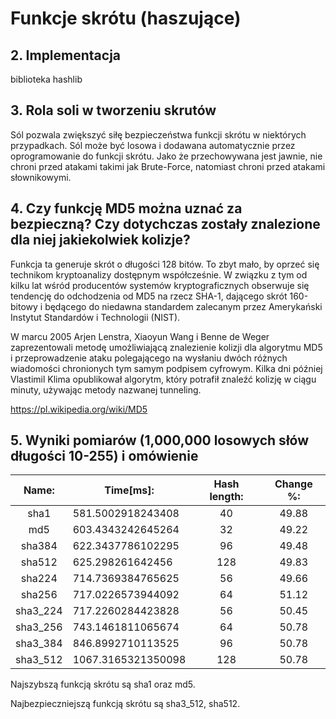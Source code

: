 # Funkcje skrótu (haszujące)

## 2. Implementacja
biblioteka hashlib

## 3. Rola soli w tworzeniu skrutów
Sól pozwala zwiększyć siłę bezpieczeństwa funkcji skrótu w niektórych przypadkach. Sól może być losowa i dodawana automatycznie przez oprogramowanie do funkcji skrótu.  Jako że przechowywana jest jawnie, nie chroni przed atakami takimi jak Brute-Force, natomiast chroni przed atakami słownikowymi.

## 4. Czy funkcję MD5 można uznać	za	bezpieczną?	Czy	dotychczas	zostały	znalezione	dla	niej	jakiekolwiek	kolizje?
Funkcja ta generuje skrót o długości 128 bitów. To zbyt mało, by oprzeć się technikom kryptoanalizy dostępnym współcześnie. W związku z tym od kilku lat wśród producentów systemów kryptograficznych obserwuje się tendencję do odchodzenia od MD5 na rzecz SHA-1, dającego skrót 160-bitowy i będącego do niedawna standardem zalecanym przez Amerykański Instytut Standardów i Technologii (NIST).

W marcu 2005 Arjen Lenstra, Xiaoyun Wang i Benne de Weger zaprezentowali metodę umożliwiającą znalezienie kolizji dla algorytmu MD5 i przeprowadzenie ataku polegającego na wysłaniu dwóch różnych wiadomości chronionych tym samym podpisem cyfrowym. Kilka dni później Vlastimil Klima opublikował algorytm, który potrafił znaleźć kolizję w ciągu minuty, używając metody nazwanej tunneling.

https://pl.wikipedia.org/wiki/MD5

## 5. Wyniki pomiarów (1,000,000 losowych słów długości 10-255) i omówienie
|Name:       |Time[ms]:               |Hash length:            |Change %:               |
|:---:|---|:---:|:---:|
|sha1        |581.5002918243408       |40                      |49.88                   |
|md5         |603.4343242645264       |32                      |49.22                   |
|sha384      |622.3437786102295       |96                      |49.48                   |
|sha512      |625.298261642456        |128                     |49.83                   |
|sha224      |714.7369384765625       |56                      |49.66                   |
|sha256      |717.0226573944092       |64                      |51.12                   |
|sha3_224    |717.2260284423828       |56                      |50.45                   |
|sha3_256    |743.1461811065674       |64                      |50.78                   |
|sha3_384    |846.8992710113525       |96                      |50.78                   |
|sha3_512    |1067.3165321350098      |128                     |50.78                   |

Najszybszą funkcją skrótu są sha1 oraz md5.

Najbezpieczniejszą funkcją skrótu są sha3_512, sha512.
